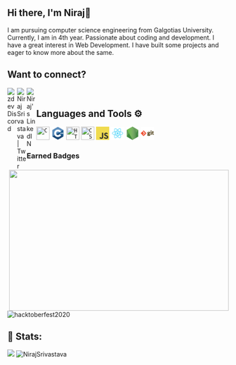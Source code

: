 ## Hi there, I'm Niraj👋

I am pursuing computer science engineering from Galgotias University. Currently, I am in 4th year.
Passionate about coding and development. I have a great interest in Web Development.
I have built some projects and eager to know more about the same.


## Want to connect?

<a href="https://discord.gg/Zttq6ngX">
  <img align="left" alt="zdev Discord" width="22px" src="https://raw.githubusercontent.com/peterthehan/peterthehan/master/assets/discord.svg" />
</a>
<a href="https://twitter.com/NirajSrivastav4">
  <img align="left" alt="Niraj Srivastava | Twitter" width="22px" src="https://raw.githubusercontent.com/peterthehan/peterthehan/master/assets/twitter.svg" />
</a>
<a href="https://www.linkedin.com/in/niraj-srivastava-zdev/">
  <img align="left" alt="Niraj's LinkedIN" width="22px" src="https://raw.githubusercontent.com/peterthehan/peterthehan/master/assets/linkedin.svg" />
</a>
<br>

<img src="https://cdn.dribbble.com/users/730703/screenshots/6581243/avento.gif" align="right" width="500" height="320" />

## Languages and Tools ⚙
<code><img width="30px" height="30" src="https://raw.githubusercontent.com/jmnote/z-icons/master/svg/c.svg" title="C"></code>
<code><img width="30px" height="30" src="https://raw.githubusercontent.com/github/explore/80688e429a7d4ef2fca1e82350fe8e3517d3494d/topics/cpp/cpp.png"></code>
<code><img width="30px" height="30" src="https://image.flaticon.com/icons/png/512/174/174854.png" title="HTML5"></code>
<code><img width="30px" height="30" src="https://image.flaticon.com/icons/png/512/732/732190.png" title="CSS3"></code>
<code><img width="30px" height="30" src="https://raw.githubusercontent.com/github/explore/80688e429a7d4ef2fca1e82350fe8e3517d3494d/topics/javascript/javascript.png"></code>
<code><img width="30px" height="30" src="https://raw.githubusercontent.com/github/explore/80688e429a7d4ef2fca1e82350fe8e3517d3494d/topics/react/react.png"></code>
<code><img width="30px" height="30" src="https://raw.githubusercontent.com/github/explore/80688e429a7d4ef2fca1e82350fe8e3517d3494d/topics/nodejs/nodejs.png"></code>
<code><img width="30px" height="30" src="https://raw.githubusercontent.com/github/explore/80688e429a7d4ef2fca1e82350fe8e3517d3494d/topics/git/git.png"></code>

### Earned Badges

<img src="https://res.cloudinary.com/practicaldev/image/fetch/s--ipK3ZYfm--/c_limit,f_auto,fl_progressive,q_80,w_375/https://dev-to-uploads.s3.amazonaws.com/uploads/badge/badge_image/80/hacktoberfest2020-badge_2.png" alt="hacktoberfest2020" width="100" height="100">

## 📶 Stats:
   <img src="https://github-readme-stats.vercel.app/api?username=NirajSrivastava18&bg_color=30,e96443,904e95&title_color=fff&text_color=fff" />
 <img src="https://github-readme-stats.vercel.app/api/top-langs/?username=NirajSrivastava18&theme=dracula&layout=compact" alt="NirajSrivastava"  />
 
